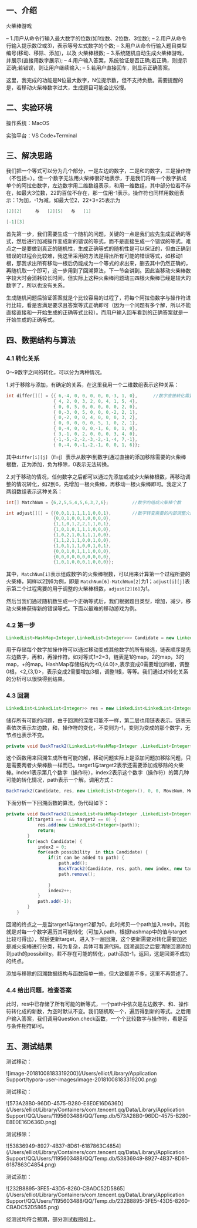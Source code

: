 ## 一、介绍

火柴棒游戏

– 1.用户从命令行输入最大数字的位数(如1位数、2位数、3位数);
– 2.用户从命令行输入提示数(2或3)，表示等号左式数字的个数;
– 3.用户从命令行输入题目类型编号(移动、移除、添加)，以及 火柴棒根数;
– 3.系统随机自动生成火柴棒游戏，并展示(直接用数字展示);
– 4.用户输入答案，系统验证是否正确;若正确，则提示正确;若错误，则让用户继续输入;
– 5.若用户直接回车，则显示正确答案。

这里，我完成的功能是N位最大数字，N位提示数，但不支持负数。需要提醒的是，若移动火柴棒数字过大，生成题目可能会比较慢。

## 二、实验环境

操作系统：MacOS

实验平台：VS Code+Terminal

## 三、解决思路

我们把一个等式可以分为几个部分，一是左边的数字，二是和的数字，三是操作符（不包括=）。但一个数字无法用火柴棒很好地表示，于是我们将每一个数字拆成单个的阿拉伯数字，左边数字用二维数组表示，和用一维数组，其中部分位若不存在，如最大3位数，22的百位不存在，那一位用-1表示。操作符也同样用数组表示：1为加，-1为减。如最大位2，22+3=25表示为

```java
[2][2]     与   [2][5]   与   [1]

[-1][3]
```

首先第一步，我们需要生成一个随机的问题，关键的一点是我们应先生成正确的等式，然后进行加减操作变成新的错误的等式，而不是直接生成一个错误的等式。难点之一是要做到真正的随机性，生成正确等式的随机性是可以保证的，但由正确到错误的过程会比较难，我这里采用的方法是得出所有可能的错误等式，如移动1根，那我求出所有移动一根后仍能成为一个等式的求出来，删去其中仍然正确的，再随机取一个即可，这一步用到了回溯算法，下一节会讲到。因此当移动火柴棒数字较大时会消耗较长时间，但实际上这种火柴棒问题动三四根火柴棒已经是较大的数字了，所以也没有关系。

生成随机问题后验证答案就是个比较容易的过程了，将每个阿拉伯数字与操作符进行比较，看是否满足要求且答案等式正确即可（因为一个问题有多个解，所以不能直接直接和一开始生成的正确等式比较）。而用户输入回车看到的正确答案就是一开始生成的正确等式。

## 四、数据结构与算法

### 4.1 转化关系

0～9数字之间的转化，可以分为两种情况。

1.对于移除与添加，有确定的关系，在这里我用一个二维数组表示这种关系：

```java
int differ[][] = {{ 6,-4, 0, 0, 0, 0, 0,-3, 1, 0},      //数字直接转化需要对火柴根数
                  { 4, 2, 0, 3, 2, 0, 4, 1, 5, 4},
                  { 0, 0, 5, 0, 0, 0, 0, 0, 2, 0},
                  { 0,-3, 0, 5, 0, 0, 0,-2, 2, 1},
                  { 0,-2, 0, 0, 4, 0, 0, 0, 3, 2},
                  { 0, 0, 0, 0, 0, 5, 1, 0, 2, 1},
                  { 0,-4, 0, 0, 0,-1, 6, 0, 1, 0},
                  { 3,-1, 0, 2, 0, 0, 0, 3, 4, 0},
                  {-1,-5,-2,-2,-3,-2,-1,-4, 7,-1},
                  { 0,-4, 0,-1,-2,-1, 0, 0, 1, 6}};

```

其中`differ[i][j]`（i!=j）表示从数字i到数字j通过直接的添加移除需要的火柴棒根数，正为添加，负为移除，0表示无法转换。

2.对于移动的情况，任何数字之后都可以通过先添加或减少火柴棒根数，再移动调整的情况转化，如2到6，先增加一根火柴棒，再移动一根火柴棒即可。我定义了两组数组表示这种关系：

```java
int[] MatchNum = {6,2,5,5,4,5,6,3,7,6};         //数字的组成火柴棒个数

int adjust[][] = {{0,0,1,1,1,1,1,0,0,1},        //数字转变需要的内部调整火柴根数
                  {0,0,1,0,0,1,0,0,0,0},
                  {1,1,0,1,2,2,1,1,0,1},
                  {1,0,1,0,1,1,1,0,0,0},
                  {1,0,2,1,0,1,1,1,0,0},
                  {1,1,2,1,1,0,0,1,0,0},
                  {1,0,1,1,1,0,0,1,0,1},
                  {0,0,1,0,1,1,1,0,0,0},
                  {0,0,0,0,0,0,0,0,0,0},
                  {1,0,1,0,0,0,1,0,0,0}};
```

其中，`MatchNum[i]`表示组成数字i的火柴棒根数，可以用来计算第一个过程所要的火柴棒，同样以2到6为例，即是 `MatchNum[6]-MatchNum[2]`为1；`adjust[i][j]`表示第二个过程需要的用于调整的火柴棒根数，`adjust[2][6]`为1。

然后当我们通过随机数生成一个正确等式后，我们根据题目类型，增加，减少，移动火柴棒获得新的错误等式。下面以最难的移动游戏为例。

### 4.2 第一步

```java
LinkedList<HashMap<Integer,LinkedList<Integer>>> Candidate = new LinkedList<HashMap<Integer,LinkedList<Integer>>>();
```

用于存储每个数字加操作符可以通过移动变成其他数字的所有候选，链表顺序是先左边数字，再和，再操作符。如对等式1+2=3，链表是1的map，2的map，3的map，+的map。HashMap存储结构为<0,{4.0}>,表示变成0需要增加四根，调整0根，<2,{3,1}>，表示变成2需要增加3根，调整1根，等等。我们通过对转化关系的分析可以很快得到结果。

### 4.3 回溯

```java
LinkedList<LinkedList<Integer>> res = new LinkedList<LinkedList<Integer>>();
```

储存所有可能的问题，由于回溯的深度可能不一样，第二层也用链表表示。链表元素依次表示左边数，和，操作符的变化，不变则为-1，变则为变成的那个数字，无节点也表示不变。

```java
private void BackTrack2(LinkedList<HashMap<Integer ,LinkedList<Integer>>> Candidate, LinkedList<LinkedList<Integer>> res, LinkedList<Integer> path, int index1, int index2, int target1, int target2)
```

这个函数用来回溯生成所有可能的解，移动问题实际上是添加问题加移除问题，只是需要两者火柴棒数一样而已。target1与target2表示还需要添加或移除的火柴棒。index1表示第几个数字（操作符），index2表示这个数字（操作符）的第几种可能的转化情况，path表示一个解。调用方式：

```java
BackTrack2(Candidate, res, new LinkedList<Integer>(), 0, 0, MoveNum, MoveNum);
```

下面分析一下回溯函数的算法，伪代码如下：

```java
private void BackTrack2(LinkedList<HashMap<Integer ,LinkedList<Integer>>> Candidate, LinkedList<LinkedList<Integer>> res, LinkedList<Integer> path, int index1, int index2, int target1, int target2) {
        if(target1 == 0 && target2 == 0) {
            res.add(new LinkedList<Integer>(path));              
            return;
        }
        for(each Candidate) {
            index2 = 0;
            for(each possibility  in this Candidate) {                           
                if(it can be added to path) {
                    path.add();
                    BackTrack2(Candidate, res, path, new index, new target);
  					path.remove();  
                                                 
                } 
                index2++;
            }
            path.add(-1);          
        }
    }
```

回溯的终点之一是当target1与target2都为0，此时拷贝一个path加入res中。其他就是对每一个数字遍历其可能转化（可加入path，根据hashmap中的值与target比较可得出），然后更新target，进入下一层回溯，这个更新需要对转化需要加还是减火柴棒进行分类，较为复杂，具体可看源代码。回溯返回之后要清除回溯添加到path的possibility。若不存在可能的转化，path添加-1，返回，这是回溯不成功的终点。

添加与移除的回溯数据结构与函数简单一些，但大致都差不多，这里不再赘述了。

### 4.4 给出问题，检查答案

此时，res中已存储了所有可能的新等式，一个path中依次是左边数字、和、操作符转化成的新数，为空时默认不变。我们随机取一个，遍历得到新的等式。之后用户输入答案，我们调用Question.check函数，一个个比较数字与操作符，看是否与条件相符即可。

## 五、测试结果

测试移动：

![image-20181008183319200](/Users/elliot/Library/Application Support/typora-user-images/image-20181008183319200.png)

测试移动：

![573A28B0-96DD-4575-B280-E8E0E16D636D](/Users/elliot/Library/Containers/com.tencent.qq/Data/Library/Application Support/QQ/Users/1195603488/QQ/Temp.db/573A28B0-96DD-4575-B280-E8E0E16D636D.png)

测试移除：

![53836949-8927-4B37-8D61-6187863C4854](/Users/elliot/Library/Containers/com.tencent.qq/Data/Library/Application Support/QQ/Users/1195603488/QQ/Temp.db/53836949-8927-4B37-8D61-6187863C4854.png)

测试添加：

![232B8895-3FE5-43D5-8260-CBADC52D5865](/Users/elliot/Library/Containers/com.tencent.qq/Data/Library/Application Support/QQ/Users/1195603488/QQ/Temp.db/232B8895-3FE5-43D5-8260-CBADC52D5865.png)

经测试均符合预期，部分测试截图如上。

